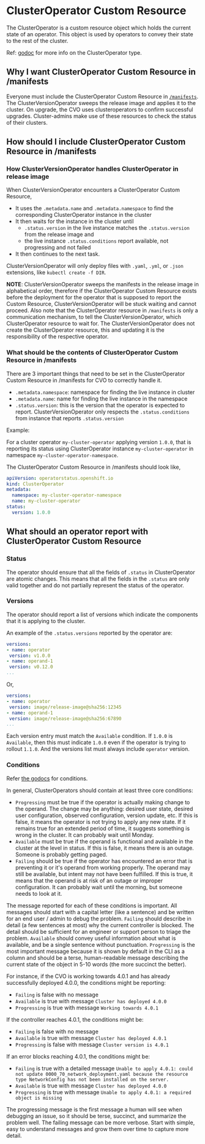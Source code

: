 # ClusterOperator Custom Resource

The ClusterOperator is a custom resource object which holds the current state of an operator. This object is used by operators to convey their state to the rest of the cluster.

Ref: [godoc](https://godoc.org/github.com/openshift/api/config/v1#ClusterOperator) for more info on the ClusterOperator type.

## Why I want ClusterOperator Custom Resource in /manifests

Everyone must include the ClusterOperator Custom Resource in [`/manifests`](operators.md#what-do-i-put-in-manifests).
The ClusterVersionOperator sweeps the release image and applies it to the cluster. On upgrade, the CVO uses clusteroperators to confirm successful upgrades.
Cluster-admins make use of these resources to check the status of their clusters.

## How should I include ClusterOperator Custom Resource in /manifests

### How ClusterVersionOperator handles ClusterOperator in release image

When ClusterVersionOperator encounters a ClusterOperator Custom Resource,

- It uses the `.metadata.name` and `.metadata.namespace` to find the corresponding ClusterOperator instance in the cluster
- It then waits for the instance in the cluster until
  - `.status.version` in the live instance matches the `.status.version` from the release image and
  - the live instance `.status.conditions` report available, not progressing and not failed
- It then continues to the next task.

ClusterVersionOperator will only deploy files with `.yaml`, `.yml`, or `.json` extensions, like `kubectl create -f DIR`.

**NOTE**: ClusterVersionOperator sweeps the manifests in the release image in alphabetical order, therefore if the ClusterOperator Custom Resource exists before the deployment for the operator that is supposed to report the Custom Resource, ClusterVersionOperator will be stuck waiting and cannot proceed. Also note that the ClusterOperator resource in `/manifests` is only a communication mechanism, to tell the ClusterVersionOperator, which ClusterOperator resource to wait for. The ClusterVersionOperator does not create the ClusterOperator resource, this and updating it is the responsibility of the respective operator.

### What should be the contents of ClusterOperator Custom Resource in /manifests

There are 3 important things that need to be set in the ClusterOperator Custom Resource in /manifests for CVO to correctly handle it.

- `.metadata.namespace`: namespace for finding the live instance in cluster
- `.metadata.name`: name for finding the live instance in the namespace
- `.status.version`: this is the version that the operator is expected to report. ClusterVersionOperator only respects the `.status.conditions` from instance that reports `.status.version`

Example:

For a cluster operator `my-cluster-operator` applying version `1.0.0`, that is reporting its status using ClusterOperator instance `my-cluster-operator` in namespace `my-cluster-operator-namespace`.

The ClusterOperator Custom Resource in /manifests should look like,

```yaml
apiVersion: operatorstatus.openshift.io
kind: ClusterOperator
metadata:
  namespace: my-cluster-operator-namespace
  name: my-cluster-operator
status:
  version: 1.0.0
```

## What should an operator report with ClusterOperator Custom Resource

### Status

The operator should ensure that all the fields of `.status` in ClusterOperator are atomic changes. This means that all the fields in the `.status` are only valid together and do not partially represent the status of the operator.

### Versions

The operator should report a list of versions which indicate the components that it is applying to the cluster.

An example of the `.status.versions` reported by the operator are:

```yaml
versions:
- name: operator
 version: v1.0.0
- name: operand-1
 version: v0.12.0
...
```

Or,

```yaml
versions:
- name: operator
 version: image/release-image@sha256:12345
- name: operand-1
 version: image/release-image@sha256:67890
...
```

Each version entry must match the `Available` condition.  If `1.0.0` is `Available`, then this must indicate `1.0.0` even if the operator is trying to rollout `1.1.0`. And the versions list must always include `operator` version.

### Conditions

Refer [the godocs](https://godoc.org/github.com/openshift/api/config/v1#ClusterStatusConditionType) for conditions.

In general, ClusterOperators should contain at least three core conditions:

* `Progressing` must be true if the operator is actually making change to the operand.
The change may be anything: desired user state, desired user configuration, observed configuration, version update, etc.
If this is false, it means the operator is not trying to apply any new state.
If it remains true for an extended period of time, it suggests something is wrong in the cluster.  It can probably wait until Monday.
* `Available` must be true if the operand is functional and available in the cluster at the level in status.
If this is false, it means there is an outage.  Someone is probably getting paged.
* `Failing` should be true if the operator has encountered an error that is preventing it or it's operand from working properly.
The operand may still be available, but intent may not have been fulfilled.
If this is true, it means that the operand is at risk of an outage or improper configuration.  It can probably wait until the morning, but someone needs to look at it.

The message reported for each of these conditions is important.  All messages should start with a capital letter (like a sentence) and be written for an end user / admin to debug the problem.  `Failing` should describe in detail (a few sentences at most) why the current controller is blocked. The detail should be sufficient for an engineer or support person to triage the problem. `Available` should convey useful information about what is available, and be a single sentence without punctuation.  `Progressing` is the most important message because it is shown by default in the CLI as a column and should be a terse, human-readable message describing the current state of the object in 5-10 words (the more succinct the better).

For instance, if the CVO is working towards 4.0.1 and has already successfully deployed 4.0.0, the conditions might be reporting:

* `Failing` is false with no message
* `Available` is true with message `Cluster has deployed 4.0.0`
* `Progressing` is true with message `Working towards 4.0.1`

If the controller reaches 4.0.1, the conditions might be:

* `Failing` is false with no message
* `Available` is true with message `Cluster has deployed 4.0.1`
* `Progressing` is false with message `Cluster version is 4.0.1`

If an error blocks reaching 4.0.1, the conditions might be:

* `Failing` is true with a detailed message `Unable to apply 4.0.1: could not update 0000_70_network_deployment.yaml because the resource type NetworkConfig has not been installed on the server.`
* `Available` is true with message `Cluster has deployed 4.0.0`
* `Progressing` is true with message `Unable to apply 4.0.1: a required object is missing`

The progressing message is the first message a human will see when debugging an issue, so it should be terse, succinct, and summarize the problem well.  The failing message can be more verbose. Start with simple, easy to understand messages and grow them over time to capture more detail.
